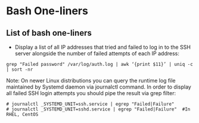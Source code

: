 # Bash One-liners

## List of bash one-liners
* Display a list of all IP addresses that tried and failed to log in to the SSH server alongside the number of failed attempts of each IP address:
```
grep "Failed password" /var/log/auth.log | awk ‘{print $11}’ | uniq -c | sort -nr
```
Note: On newer Linux distributions you can query the runtime log file maintained by Systemd daemon via journalctl command. In order to display all failed SSH login attempts you should pipe the result via grep filter:
```
# journalctl _SYSTEMD_UNIT=ssh.service | egrep "Failed|Failure"
# journalctl _SYSTEMD_UNIT=sshd.service | egrep "Failed|Failure"  #In RHEL, CentOS 
```
